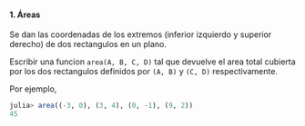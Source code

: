 #### 1. Áreas

Se dan las coordenadas de los extremos (inferior izquierdo y superior derecho) de dos rectangulos en un plano.

Escribir una funcion `area(A, B, C, D)` tal que devuelve el area total cubierta por los dos rectangulos
definidos por `(A, B)` y `(C, D)` respectivamente.

Por ejemplo,

```julia
julia> area((-3, 0), (3, 4), (0, -1), (9, 2))
45
```
